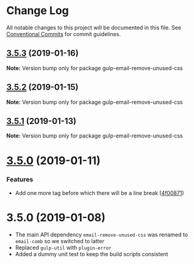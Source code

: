 # Change Log

All notable changes to this project will be documented in this file.
See [Conventional Commits](https://conventionalcommits.org) for commit guidelines.

## [3.5.3](https://bitbucket.org/codsen/codsen/src/master/packages/gulp-email-remove-unused-css/compare/gulp-email-remove-unused-css@3.5.2...gulp-email-remove-unused-css@3.5.3) (2019-01-16)

**Note:** Version bump only for package gulp-email-remove-unused-css





## [3.5.2](https://bitbucket.org/codsen/codsen/src/master/packages/gulp-email-remove-unused-css/compare/gulp-email-remove-unused-css@3.5.1...gulp-email-remove-unused-css@3.5.2) (2019-01-15)

**Note:** Version bump only for package gulp-email-remove-unused-css

## [3.5.1](https://bitbucket.org/codsen/codsen/src/master/packages/gulp-email-remove-unused-css/compare/gulp-email-remove-unused-css@3.5.0...gulp-email-remove-unused-css@3.5.1) (2019-01-13)

**Note:** Version bump only for package gulp-email-remove-unused-css

# [3.5.0](https://bitbucket.org/codsen/codsen/src/master/packages/gulp-email-remove-unused-css/compare/gulp-email-remove-unused-css@3.0.5...gulp-email-remove-unused-css@3.5.0) (2019-01-11)

### Features

- Add one more tag before which there will be a line break ([4f00871](https://bitbucket.org/codsen/codsen/src/master/packages/gulp-email-remove-unused-css/commits/4f00871))

# 3.5.0 (2019-01-08)

- The main API dependency `email-remove-unused-css` was renamed to `email-comb` so we switched to latter
- Replaced `gulp-util` with `plugin-error`
- Added a dummy unit test to keep the build scripts consistent

